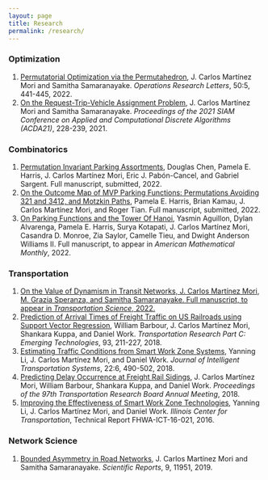 ```yaml
---
layout: page
title: Research
permalink: /research/
---
```




### Optimization

<ol>
	<li>
		<a href="https://doi.org/10.1016/j.orl.2022.06.008">Permutatorial Optimization via the Permutahedron</a>, 
		J. Carlos Martínez Mori and Samitha Samaranayake.
		<i>Operations Research Letters</i>, 50:5, 441-445, 2022.
	</li>
	<li>
		<a href="https://doi.org/10.1137/1.9781611976830.21">On the Request-Trip-Vehicle Assignment Problem</a>, 
		J. Carlos Martínez Mori and Samitha Samaranayake. 
		<i>Proceedings of the 2021 SIAM Conference on Applied and Computational Discrete Algorithms (ACDA21)</i>, 228-239, 2021.
	</li>
</ol>

### Combinatorics

<ol>
	<li>
		<a href="https://arxiv.org/abs/2211.01063">Permutation Invariant Parking Assortments</a>,
		Douglas Chen, Pamela E. Harris, J. Carlos Martínez Mori, Eric J. Pabón-Cancel, and Gabriel Sargent.
		Full manuscript, submitted, 2022.
	</li>
	<li>
		<a href="https://arxiv.org/abs/2207.13041">On the Outcome Map of MVP Parking Functions: Permutations Avoiding 321 and 3412, and Motzkin Paths</a>,
		Pamela E. Harris, Brian Kamau, J. Carlos Martínez Mori, and Roger Tian.
		Full manuscript, submitted, 2022.
	</li>
	<li>
		<a href="https://arxiv.org/abs/2206.00541">On Parking Functions and the Tower Of Hanoi</a>,
		Yasmin Aguillon, Dylan Alvarenga, Pamela E. Harris, Surya Kotapati, J. Carlos Martínez Mori, Casandra D. Monroe, Zia Saylor, Camelle Tieu, and Dwight Anderson Williams II.
		Full manuscript, to appear in <i>American Mathematical Monthly</i>, 2022.
	</li>
</ol>

### Transportation

<ol>
	<li>
		<a href="https://pubsonline.informs.org/doi/10.1287/trsc.2022.1193">On the Value of Dynamism in Transit Networks, 
		J. Carlos Martínez Mori, M. Grazia Speranza, and Samitha Samaranayake.
		Full manuscript, to appear in <i>Transportation Science</i>, 2022.
	</li>
	<li>
		<a href="https://doi.org/10.1016/j.trc.2018.05.019">Prediction of Arrival Times of Freight Traffic on US Railroads using Support Vector Regression</a>, 
		William Barbour, J. Carlos Martínez Mori, Shankara Kuppa, and Daniel Work.
		<i>Transportation Research Part C: Emerging Technologies</i>, 93, 211-227, 2018.
	</li>
	<li>
		<a href="https://doi.org/10.1080/15472450.2018.1438274">Estimating Traffic Conditions from Smart Work Zone Systems</a>,
		Yanning Li, J. Carlos Martínez Mori, and Daniel Work.
		<i>Journal of Intelligent Transportation Systems</i>, 22:6, 490-502, 2018.
	</li>
	<li>
		<a href="https://trid.trb.org/view/1496714">Predicting Delay Occurrence at Freight Rail Sidings</a>,
		J. Carlos Martínez Mori, William Barbour, Shankara Kuppa, and Daniel Work.
		<i>Proceedings of the 97th Transportation Research Board Annual Meeting</i>, 2018.
	</li>
	<li>
		<a href="https://apps.ict.illinois.edu/projects/getfile.asp?id=5074">Improving the Effectiveness of Smart Work Zone Technologies</a>,
		Yanning Li, J. Carlos Martínez Mori, and Daniel Work.
		<i>Illinois Center for Transportation</i>, Technical Report FHWA-ICT-16-021, 2016.
	</li>
		
</ol>
   

### Network Science

<ol>
	<li>
		<a href="https://www.nature.com/articles/s41598-019-48463-z">Bounded Asymmetry in Road Networks</a>,
		J. Carlos Martínez Mori and Samitha Samaranayake. 
		<i>Scientific Reports</i>, 9, 11951, 2019.
	</li>
</ol>
